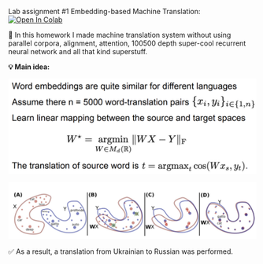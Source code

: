 Lab assignment #1
Embedding-based Machine Translation:
  [![Open In Colab](https://colab.research.google.com/assets/colab-badge.svg)](https://colab.research.google.com/github/Sharrish/made_nlp/blob/main/lab01_unsupervised_translation/made_nlp_Lab1_part1_Embedding_based_MT.ipynb)

📝 In this homework I made machine translation system without using parallel corpora, alignment, attention, 100500 depth super-cool recurrent neural network and all that kind superstuff.

**💡 Main idea:**

![](idea_text.png)

![](idea_image.png)

✅ As a result, a translation from Ukrainian to Russian was performed.